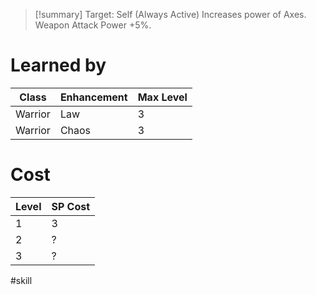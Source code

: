 >[!summary]
>Target: Self (Always Active)
>Increases power of Axes.
>Weapon Attack Power +5%.
# Learned by
| Class   | Enhancement | Max Level |
| ------- | ----------- | --------- |
| Warrior | Law         | 3         |
| Warrior | Chaos       | 3         |
# Cost
| Level | SP Cost |
| ----- | ------- |
| 1     | 3       |
| 2     | ?       |
| 3     | ?       |

#skill 
